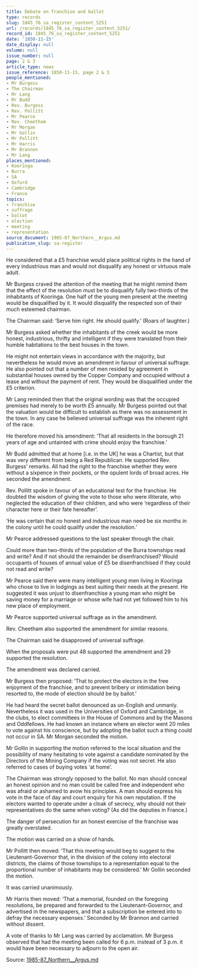 ```yaml
---
title: Debate on franchise and ballot
type: records
slug: 1845_76_sa_register_content_5251
url: /records/1845_76_sa_register_content_5251/
record_id: 1845_76_sa_register_content_5251
date: '1850-11-15'
date_display: null
volume: null
issue_number: null
page: 2 & 3
article_type: news
issue_reference: 1850-11-15, page 2 & 3
people_mentioned:
- Mr Burgess
- The Chairman
- Mr Lang
- Mr Budd
- Rev. Burgess
- Rev. Pollitt
- Mr Pearce
- Rev. Cheetham
- Mr Morgan
- Mr Gollin
- Mr Pollitt
- Mr Harris
- Mr Brannon
- Mr Lang
places_mentioned:
- Kooringa
- Burra
- SA
- Oxford
- Cambridge
- France
topics:
- franchise
- suffrage
- ballot
- election
- meeting
- representation
source_document: 1985-87_Northern__Argus.md
publication_slug: sa-register
---
```


He considered that a £5 franchise would place political rights in the hand of every industrious man and would not disqualify any honest or virtuous male adult.

Mr Burgess craved the attention of the meeting that he might remind them that the effect of the resolution must be to disqualify fully two-thirds of the inhabitants of Kooringa.  One half of the young men present at the meeting would be disqualified by it.  It would disqualify the respected son of their much esteemed chairman.

The Chairman said: ‘Serve him right.  He should qualify.’  (Roars of laughter.)

Mr Burgess asked whether the inhabitants of the creek would be more honest, industrious, thrifty and intelligent if they were translated from their humble habitations to the best houses in the town.

He might not entertain views in accordance with the majority, but nevertheless he would move an amendment in favour of universal suffrage.  He also pointed out that a number of men resided by agreement in substantial houses owned by the Copper Company and occupied without a lease and without the payment of rent.  They would be disqualified under the £5 criterion.

Mr Lang reminded then that the original wording was that the occupied premises had merely to be worth £5 annually.  Mr Burgess pointed out that the valuation would be difficult to establish as there was no assessment in the town.  In any case he believed universal suffrage was the inherent right of the race.

He therefore moved his amendment: ‘That all residents in the borough 21 years of age and untainted with crime should enjoy the franchise.’

Mr Budd admitted that at home [i.e. in the UK] he was a Chartist, but that was very different from being a Red Republican.  He supported Rev. Burgess’ remarks.  All had the right to the franchise whether they were without a sixpence in their pockets, or the opulent lords of broad acres.  He seconded the amendment.

Rev. Pollitt spoke in favour of an educational test for the franchise.  He doubted the wisdom of giving the vote to those who were illiterate, who neglected the education of their children, and who were ‘regardless of their character here or their fate hereafter’.

‘He was certain that no honest and industrious man need be six months in the colony until he could qualify under the resolution.’

Mr Pearce addressed questions to the last speaker through the chair.

Could more than two-thirds of the population of the Burra townships read and write?  And if not should the remainder be disenfranchised?  Would occupants of houses of annual value of £5 be disenfranchised if they could not read and write?

Mr Pearce said there were many intelligent young men living in Kooringa who chose to live in lodgings as best suiting their needs at the present.  He suggested it was unjust to disenfranchise a young man who might be saving money for a marriage or whose wife had not yet followed him to his new place of employment.

Mr Pearce supported universal suffrage as in the amendment.

Rev. Cheetham also supported the amendment for similar reasons.

The Chairman said he disapproved of universal suffrage.

When the proposals were put 48 supported the amendment and 29 supported the resolution.

The amendment was declared carried.

Mr Burgess then proposed: ‘That to protect the electors in the free enjoyment of the franchise, and to prevent bribery or intimidation being resorted to, the mode of election should be by ballot.’

He had heard the secret ballot denounced as un-English and unmanly.  Nevertheless it was used in the Universities of Oxford and Cambridge, in the clubs, to elect committees in the House of Commons and by the Masons and Oddfellows.  He had known an instance where an elector went 20 miles to vote against his conscience, but by adopting the ballot such a thing could not occur in SA.  Mr Morgan seconded the motion.

Mr Gollin in supporting the motion referred to the local situation and the possibility of many hesitating to vote against a candidate nominated by the Directors of the Mining Company if the voting was not secret.  He also referred to cases of buying votes ‘at home’.

The Chairman was strongly opposed to the ballot.  No man should conceal an honest opinion and no man could be called free and independent who was afraid or ashamed to avow his principles.  A man should express his vote in the face of day and court enquiry for his own reputation.  If the electors wanted to operate under a cloak of secrecy, why should not their representatives do the same when voting?  (As did the deputies in France.)

The danger of persecution for an honest exercise of the franchise was greatly overstated.

The motion was carried on a show of hands.

Mr Pollitt then moved: ‘That this meeting would beg to suggest to the Lieutenant-Governor that, in the division of the colony into electoral districts, the claims of those townships to a representation equal to the proportional number of inhabitants may be considered.’  Mr Gollin seconded the motion.

It was carried unanimously.

Mr Harris then moved: ‘That a memorial, founded on the foregoing resolutions, be prepared and forwarded to the Lieutenant-Governor, and advertised in the newspapers, and that a subscription be entered into to defray the necessary expenses.’  Seconded by Mr Brannon and carried without dissent.

A vote of thanks to Mr Lang was carried by acclamation.  Mr Burgess observed that had the meeting been called for 6 p.m. instead of 3 p.m. it would have been necessary to adjourn to the open air.

Source: [1985-87_Northern__Argus.md](/downloads/markdown/1985-87_Northern__Argus.md)
